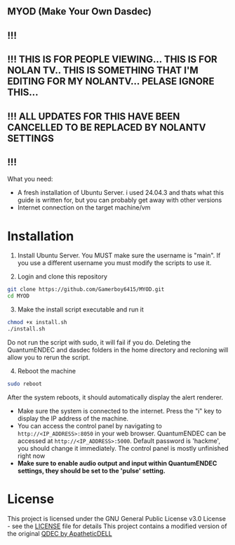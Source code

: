 ## MYOD (Make Your Own Dasdec)
## !!!
## !!! THIS IS FOR PEOPLE VIEWING... THIS IS FOR NOLAN TV.. THIS IS SOMETHING THAT I'M EDITING FOR MY NOLANTV... PELASE IGNORE THIS...
## !!! ALL UPDATES FOR THIS HAVE BEEN CANCELLED TO BE REPLACED BY NOLANTV SETTINGS
## !!!
What you need:
- A fresh installation of Ubuntu Server. i used 24.04.3 and thats what this guide is written for, but you can probably get away with other versions
- Internet connection on the target machine/vm

# Installation

1. Install Ubuntu Server. You MUST make sure the username is "main". If you use a different username you must modify the scripts to use it.

2. Login and clone this repository
```bash
git clone https://github.com/Gamerboy6415/MYOD.git
cd MYOD
```
3. Make the install script executable and run it
```bash
chmod +x install.sh
./install.sh
```
Do not run the script with sudo, it will fail if you do. Deleting the QuantumENDEC and dasdec folders in the home directory and recloning will allow you to rerun the script.

4. Reboot the machine
```bash
sudo reboot
```

After the system reboots, it should automatically display the alert renderer.

* Make sure the system is connected to the internet. Press the "i" key to display the IP address of the machine.
* You can access the control panel by navigating to `http://<IP_ADDRESS>:8050` in your web browser. QuantumENDEC can be accessed at `http://<IP_ADDRESS>:5000`. Default password is 'hackme', you should change it immediately.
The control panel is mostly unfinished right now
* **Make sure to enable audio output and input within QuantumENDEC settings, they should be set to the 'pulse' setting.**

# License
This project is licensed under the GNU General Public License v3.0 License - see the [LICENSE](LICENSE.md) file for details
This project contains a modified version of the original [QDEC by ApatheticDELL](https://github.com/ApatheticDELL/QDEC)
